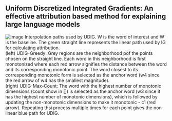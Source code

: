 ## Uniform Discretized Integrated Gradients: An effective attribution based method for explaining large language models
![image](https://github.com/swarnava-sr/UDIG/assets/82533666/0cd31f2f-da8b-49a2-888c-5fa516805a37)
Interpolation paths used by UDIG. W is the word of interest and W` is the baseline. The green straight line represents the linear path used by IG for calculating attribution.<br/>
(left) UDIG-Greedy: Grey regions are the neighborhood pof the points chosen on the straight line. Each word in this neighborhood is first monotonized where each red arrow signifies the distance between the word and its corresponding monotonic point. The word closest to its corresponding monotonic form is selected as the anchor word (w4 since the red arrow of w4 has the smallest magnitude).<br/>
(right) UDIG-Max-Count: The word with the highest number of monotonic dimensions (count show in []) is selected as the anchor word (w3 since it has the highest number of monotonic dimensions), which is followed by updating the non-monotonic dimensions to make it monotonic - c1 (red arrow). Repeating thsi process multiple times for each point gives the non-linear blue path for UDIG.


